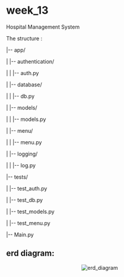# week_13
Hospital Management System



The structure :

|-- app/

|   |-- authentication/

|   |   |-- auth.py

|   |-- database/

|   |   |-- db.py

|   |-- models/

|   |   |-- models.py

|   |-- menu/

|   |   |-- menu.py

|   |-- logging/

|   |   |-- log.py

|-- tests/

|   |-- test_auth.py

|   |-- test_db.py

|   |-- test_models.py

|   |-- test_menu.py

|-- Main.py


## erd diagram:

<p align="center"><img src="https://s6.uupload.ir/files/erd_wif.png" alt="erd_diagram"> </p>
